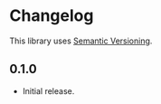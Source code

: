 ﻿# Changelog

This library uses [Semantic Versioning](https://semver.org/spec/v2.0.0.html).

## 0.1.0

- Initial release.
